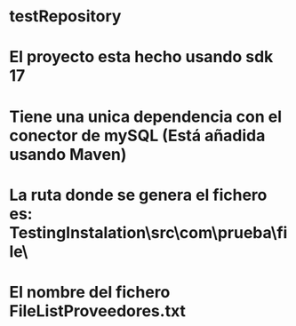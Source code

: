 # testRepository

# El proyecto esta hecho usando sdk 17 
# Tiene una unica dependencia con el conector de mySQL (Está añadida usando Maven)
#
# La ruta donde se genera el fichero es: TestingInstalation\src\com\prueba\file\
# El nombre del fichero  FileListProveedores.txt
